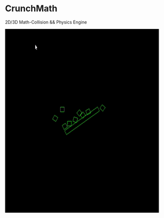 # CrunchMath
2D/3D Math-Collision && Physics Engine

<p align="center">
  <img width="800" height="600" src="Resources/Branding/Demo.gif">
</p>
